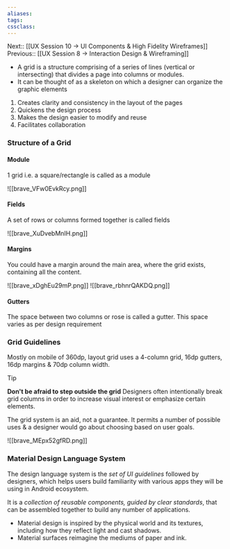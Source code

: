 ```yaml
---
aliases:
tags: 
cssclass:
---
```


Next:: [[UX Session 10 → UI Components & High Fidelity Wireframes]]
Previous:: [[UX Session 8 → Interaction Design & Wireframing]]

- A grid is a structure comprising of a series of lines (vertical or intersecting) that divides a page into columns or modules.
- It can be thought of as a skeleton on which a designer can organize the graphic elements

1. Creates clarity and consistency in the layout of the pages
2. Quickens the design process
3. Makes the design easier to modify and reuse
4. Facilitates collaboration

### Structure of a Grid
#### Module
1 grid i.e. a square/rectangle is called as a module

![[brave_VFw0EvkRcy.png]]
#### Fields
A set of rows or columns formed together is called fields

![[brave_XuDvebMnIH.png]]
#### Margins
You could have a margin around the main area, where the grid exists, containing all the content.

![[brave_xDghEu29mP.png]] ![[brave_rbhnrQAKDQ.png]]

#### Gutters
The space between two columns or rose is called a gutter. This space varies as per design requirement
### Grid Guidelines
Mostly on mobile of 360dp, layout grid uses a 4-column grid, 16dp gutters, 16dp margins & 70dp column width.

> [!tip] 
> **Don't be afraid to step outside the grid** 
> Designers often intentionally break grid columns in order to increase visual interest or emphasize certain elements.
> 
> The grid system is an aid, not a guarantee. It permits a number of possible uses & a designer would go about choosing based on user goals.

![[brave_MEpx52gfRD.png]]

### Material Design Language System
The design language system is the *set of UI guidelines* followed by designers, which helps users build familiarity with various apps they will be using in Android ecosystem.

It is a *collection of reusable components, guided by clear standards*, that can be assembled together to build any number of applications.

- Material design is inspired by the physical world and its textures, including how they reflect light and cast shadows.
- Material surfaces reimagine the mediums of paper and ink.
